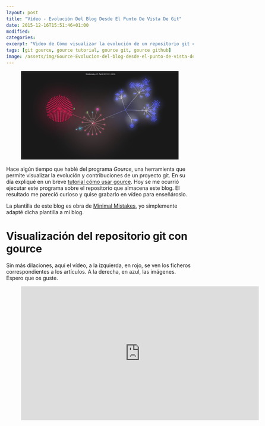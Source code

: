 ```yaml
---
layout: post
title: "Vídeo - Evolución Del Blog Desde El Punto De Vista De Git"
date: 2015-12-16T15:51:46+01:00
modified:
categories:
excerpt: "Video de Cómo visualizar la evolución de un repositorio git con el comando gource."
tags: [git gource, gource tutorial, gource git, gource github]
image: /assets/img/Gource-Evolucion-del-blog-desde-el-punto-de-vista-de-Git.png
---
```


<figure>
  <a href="/assets/img/Gource-Evolucion-del-blog-desde-el-punto-de-vista-de-Git.png"><img src="/assets/img/Gource-Evolucion-del-blog-desde-el-punto-de-vista-de-Git.png" title="{{ page.title }}" alt="{{ page.title }}" /></a>
</figure>

Hace algún tiempo que hablé del programa _Gource_, una herramienta que permite visualizar la evolución y contribuciones de un proyecto git. En su día expliqué en un breve [tutorial cómo usar gource](/gource-visualizar-la-evolucion-de-un-repositorio-git/ "Ejemplo de Gource"). Hoy se me ocurrió ejecutar este programa sobre el repositorio que almacena este blog. El resultado me pareció curioso y quise grabarlo en vídeo para enseñároslo.

<!--ad-->

La plantilla de este blog es obra de <a href="http://mademistakes.com/minimal-mistakes/" target="_blank" title="Minimal Mistakes">Minimal Mistakes</a>, yo simplemente adapté dicha plantilla a mi blog.

# Visualización del repositorio git con gource

Sin más dilaciones, aquí el vídeo, a la izquierda, en rojo, se ven los ficheros correspondientes a los artículos. A la derecha, en azul, las imágenes. Espero que os guste.

<figure>
  <iframe width="640" height="360" src="https://www.youtube-nocookie.com/embed/i6OpgEh7iKw" frameborder="0" allowfullscreen></iframe>
</figure>

